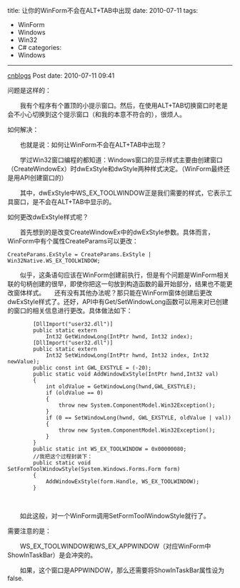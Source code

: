 title: 让你的WinForm不会在ALT+TAB中出现
date: 2010-07-11
tags:
  - WinForm
  - Windows
  - Win32
  - C#
categories:
  - Windows
---

[cnblogs](http://www.cnblogs.com/pcy0/archive/2010/07/11/1775108.html) Post date: 2010-07-11 09:41

问题是这样的：

　　我有个程序有个置顶的小提示窗口。然后，在使用ALT+TAB切换窗口时老是会不小心切换到这个提示窗口（和我的本意不符合的），很烦人。

如何解决：

　　也就是说：如何让WinForm不会在ALT+TAB中出现？

　　学过Win32窗口编程的都知道：Windows窗口的显示样式主要由创建窗口（CreateWindowEx）时dwExStyle和dwStyle两种样式决定。（WinForm最终还是用API创建窗口的）

　　其中，dwExStyle中WS\_EX\_TOOLWINDOW正是我们需要的样式，它表示工具窗口，是不会在ALT+TAB中显示的。

如何更改dwExStyle样式呢？

　　首先想到的是改变CreateWindowEx中的dwExStyle参数。具体而言，WinForm中有个属性CreateParams可以更改：

~~~~ {.brush:csharp}
CreateParams.ExStyle = CreateParams.ExStyle | Win32Native.WS_EX_TOOLWINDOW;
~~~~

　　似乎，这条语句应该在WinForm创建前执行，但是有个问题是WinForm相关联的句柄创建的很早，即使你把这一句放到构造函数的最开始部分，结果也不能更改窗体样式。　　还有没有其他办法呢？那只能在WinForm窗体创建后更改dwExStyle样式了。还好，API中有Get/SetWindowLong函数可以用来对已创建的窗口的相关信息进行更改。具体做法如下：

~~~~ {.brush:csharp}
        [DllImport("user32.dll")]
        public static extern
            Int32 GetWindowLong(IntPtr hwnd, Int32 index);
        [DllImport("user32.dll")]
        public static extern
            Int32 SetWindowLong(IntPtr hwnd, Int32 index, Int32 newValue);
        public const int GWL_EXSTYLE = (-20);
        public static void AddWindowExStyle(IntPtr hwnd,Int32 val)
        {
            int oldValue = GetWindowLong(hwnd,GWL_EXSTYLE);
            if (oldValue == 0)
            {
                throw new System.ComponentModel.Win32Exception();
            }
            if (0 == SetWindowLong(hwnd, GWL_EXSTYLE, oldValue | val))
            {
                throw new System.ComponentModel.Win32Exception();
            }
        }
        public static int WS_EX_TOOLWINDOW = 0x00000080;
        //我把这个过程封装下：
        public static void SetFormToolWindowStyle(System.Windows.Forms.Form form)
        {
            AddWindowExStyle(form.Handle, WS_EX_TOOLWINDOW);
        }
~~~~

 

　　如此这般，对一个WinForm调用SetFormToolWindowStyle就行了。

需要注意的是：

　　WS\_EX\_TOOLWINDOW和WS\_EX\_APPWINDOW（对应WinForm中ShowInTaskBar）是会冲突的。

　　如果，这个窗口是APPWINDOW，那么还需要将ShowInTaskBar属性设为false.
